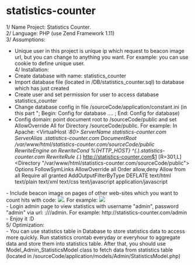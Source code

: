 # statistics-counter
1/ Name Project: Statistics Counter. <br/>
2/ Language: PHP (use Zend Framework 1.11) <br/>
3/ Assumptions: <br/>
- Unique user in this project is unique ip which request to beacon image url, but you can change to anything you want. For example: you can use cookie to define unique user. <br/>
4/ Installation: <br/>
- Create database with name: statistics_counter
- Import database file (located in /DB/statistics_counter.sql) to database which has just created
- Create user and set permission for user to access database statistics_counter
- Change database config in file /sourceCode/application/constant.ini (in this part "; Begin: Config for database .... ; End: Config for database)
- Config domain: point document root to /sourceCode/public and set AllowOverride All for Directory /sourceCode/public.
For example: In Apache:
<VirtualHost *:80>
    ServerName statistics-counter.com
    ServerAlias *.statistics-counter.com
    DocumentRoot /var/www/html/statistics-counter.com/sourceCode/public
    RewriteEngine on
    RewriteCond %{HTTP_HOST} ^(.*).statistics-counter.com
    RewriteRule (.*) http://statistics-counter.com$1 [R=301,L]
    <Directory "/var/www/html/statistics-counter.com/sourceCode/public">
        Options FollowSymLinks
        AllowOverride all
        Order allow,deny
        Allow from all
        Require all granted
        AddOutputFilterByType DEFLATE text/html text/plain text/xml text/css text/javascript application/javascript
    </Directory>
</VirtualHost>
- Include beacon image on pages of other web-sites which you want to count hits with code: <img src="<scheme>://<domain>/index/beacon" />. For example: <img src="http://statistics-counter.com/index/beacon" /> <br/>
- Login admin page to view statistics with username "admin", password "admin" via url: <scheme>://<domain>/admin. For example: http://statistics-counter.com/admin <br/>
- Enjoy it :D <br/>
5/ Optimization: <br/>
- You can use statistics table in Database to store statistics data to access more quickly. Run statistics crontab everyday or everyhour to aggregate data and store them into statistics table. After that, you should use Model_Admin_StatisticsModel class to fetch data from statistics table (located in /sourceCode/application/models/Admin/StatisticsModel.php)
